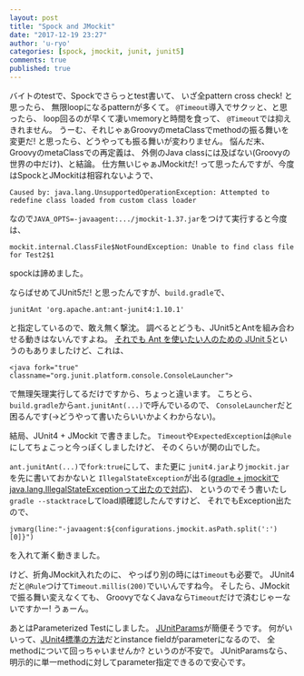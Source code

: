 ```yaml
---
layout: post
title: "Spock and JMockit"
date: "2017-12-19 23:27"
author: 'u-ryo'
categories: [spock, jmockit, junit, junit5]
comments: true
published: true
---
```

バイトのtestで、Spockでさらっとtest書いて、
いざ全pattern cross check! と思ったら、
無限loopになるpatternが多くて。
`@Timeout`導入でサクッと、と思ったら、
loop回るのが早くて凄いmemoryと時間を食って、
`@Timeout`では抑えきれません。
うーむ、それじゃぁGroovyのmetaClassでmethodの振る舞いを変更だ!
と思ったら、どうやっても振る舞いが変わりません。
悩んだ末、GroovyのmetaClassでの再定義は、
外側のJava classには及ばない(Groovyの世界の中だけ)、と結論。
仕方無いじゃぁJMockitだ!
って思ったんですが、今度はSpockとJMockitは相容れないようで、

```
Caused by: java.lang.UnsupportedOperationException: Attempted to redefine class loaded from custom class loader
```

なので`JAVA_OPTS=-javaagent:.../jmockit-1.37.jar`をつけて実行すると今度は、

```
mockit.internal.ClassFile$NotFoundException: Unable to find class file for Test2$1
```

spockは諦めました。

ならばせめてJUnit5だ! と思ったんですが、`build.gradle`で、

```
junitAnt 'org.apache.ant:ant-junit4:1.10.1'
```

と指定しているので、敢え無く撃沈。
調べるとどうも、JUnit5とAntを組み合わせる動きはないんですよね。
[それでも Ant を使いたい人のための JUnit 5](https://devlog.arksystems.co.jp/2017/12/12/4436/)というのもありましたけど、これは、

```
<java fork="true" classname="org.junit.platform.console.ConsoleLauncher">
```

で無理矢理実行してるだけですから、ちょっと違います。
こちとら、`build.gradle`から`ant.junitAnt(...)`で呼んでいるので、
`ConsoleLauncher`だと困るんです(→どうやって書いたらいいかよくわからない)。

結局、JUnit4 + JMockit で書きました。
`Timeout`や`ExpectedException`は`@Rule`にしてちょこっと今っぽくしましたけど、
そのくらいが関の山でした。

`ant.junitAnt(...)`で`fork:true`にして、また更に
`junit4.jar`より`jmockit.jar`を先に書いておかないと
`IllegalStateException`が出る([gradle + jmockitでjava.lang.IllegalStateExceptionって出たので対応](http://cadeveloper.hatenablog.com/))、
というのでそう書いたし`gradle --stacktrace`してload順確認したんですけど、
それでもException出たので、

```
jvmarg(line:"-javaagent:${configurations.jmockit.asPath.split(':')[0]}")
```

を入れて漸く動きました。

けど、折角JMockit入れたのに、
やっぱり別の時には`Timeout`も必要で。
JUnit4だと`@Rule`つけて`Timeout.millis(200)`でいいんですね今。
そしたら、JMockitで振る舞い変えなくても、
GroovyでなくJavaなら`Timeout`だけで済むじゃーないですかー!
うぁーん。

あとはParameterized Testにしました。
[JUnitParams](https://github.com/Pragmatists/JUnitParams)が簡便そうです。
何がいいって、[JUnit4標準の方法](https://github.com/junit-team/junit4/wiki/parameterized-tests)だとinstance fieldがparameterになるので、
全methodについて回っちゃいませんか? というのが不安で。
JUnitParamsなら、明示的に単一methodに対してparameter指定できるので安心です。
